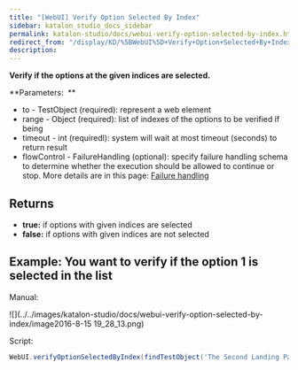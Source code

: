 ```yaml
---
title: "[WebUI] Verify Option Selected By Index" 
sidebar: katalon_studio_docs_sidebar
permalink: katalon-studio/docs/webui-verify-option-selected-by-index.html 
redirect_from: "/display/KD/%5BWebUI%5D+Verify+Option+Selected+By+Index" 
description: 
---
```

**Verify if the options at the given indices are selected.**

**Parameters:  **

*   to - TestObject (required): represent a web element
*   range - Object (required): list of indexes of the options to be verified if being
*   timeout - int (requiredl): system will wait at most timeout (seconds) to return result
*   flowControl - FailureHandling (optional): specify failure handling schema to determine whether the execution should be allowed to continue or stop. More details are in this page: [Failure handling](/x/qAAM)

Returns
-------

*   **true:** if options with given indices are selected
*   **false:** if options with given indices are not selected

Example: You want to verify if the option 1 is selected in the list
-------------------------------------------------------------------

Manual: 

![](../../images/katalon-studio/docs/webui-verify-option-selected-by-index/image2016-8-15 19_28_13.png)

Script:

```groovy
WebUI.verifyOptionSelectedByIndex(findTestObject('The Second Landing Page/select_js-intent'), 1, 2)
```